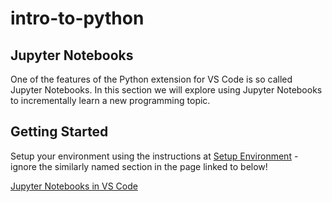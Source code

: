 # intro-to-python

## Jupyter Notebooks
One of the features of the Python extension for VS Code is so called Jupyter Notebooks. In this section we will explore using Jupyter Notebooks to incrementally learn a new programming topic.


## Getting Started

Setup your environment using the instructions at [Setup Environment](./01-setup-env.md) - ignore the similarly named section in the page linked to below!

[Jupyter Notebooks in VS Code](https://code.visualstudio.com/docs/datascience/jupyter-notebooks)
